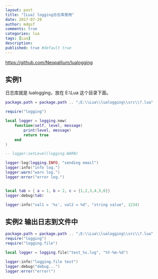 ```yaml
---
layout: post
title: "[Lua] logging日志库使用"
date: 2017-07-29
author: mdgsf
comments: true
categories: lua
tags: [Lua]
description:
published: true #default true
---
```



<a href="https://github.com/Neopallium/lualogging" target="_blank">https://github.com/Neopallium/lualogging</a>


## 实例1

日志库就是 lualogging，放在 E:\\Lua 这个目录下面。

```lua
package.path = package.path .. ";E:\\Lua\\lualogging\\src\\?.lua"

require("logging")

local logger = logging.new(
    function(self, level, message)
        print(level, message)
        return true
    end
)

-- logger:setLevel(logging.WARN)

logger:log(logging.INFO, "sending email")
logger:info("info log.")
logger:warn("warn log.")
logger:error("error log.")


local tab = { a = 1, b = 2, c = {1,2,3,4,5,6}}
logger:debug(tab)

logger:info("val1 = '%s', val2 = %d", "string value", 1234)
```


## 实例2 输出日志到文件中

```lua
package.path = package.path .. ";E:\\Lua\\lualogging\\src\\?.lua"
require("logging")
require("logging.file")

local logger = logging.file("test_%s.log", "%Y-%m-%d")

logger:info("logging.file test")
logger:debug("debug...")
logger:error("error!")
```


